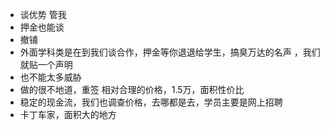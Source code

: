 - 谈优势
管我
- 押金也能谈
- 撤铺
- 外面学科类是在到我们谈合作，押金等你退退给学生，搞臭万达的名声
，我们就贴一个声明
- 也不能太多威胁
- 做的很不地道，重签 相对合理的价格，1.5万，面积性价比
- 稳定的现金流，我们也调查价格，去哪都是去，学员主要是网上招聘
- 卡丁车家，面积大的地方
